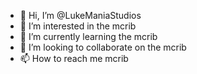 - 👋 Hi, I’m @LukeManiaStudios
- 👀 I’m interested in the mcrib
- 🌱 I’m currently learning the mcrib
- 💞️ I’m looking to collaborate on the mcrib
- 📫 How to reach me mcrib

<!---
LukeManiaStudios/LukeManiaStudios is a ✨ special ✨ repository because its `README.md` (this file) appears on your GitHub profile.
You can click the Preview link to take a look at your changes.
--->

